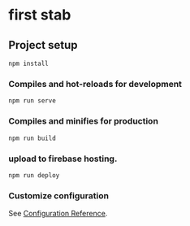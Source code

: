 # first stab

## Project setup
```
npm install
```

### Compiles and hot-reloads for development
```
npm run serve
```

### Compiles and minifies for production
```
npm run build
```

### upload to firebase hosting.
```
npm run deploy
```

### Customize configuration
See [Configuration Reference](https://cli.vuejs.org/config/).
